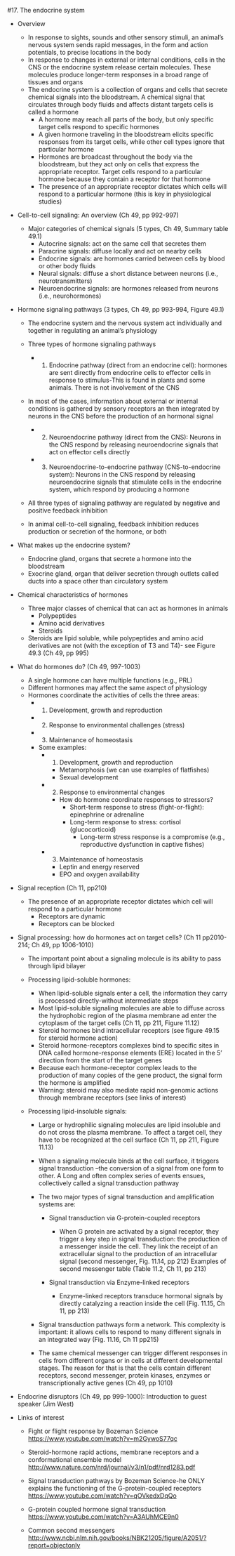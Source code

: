 #17. The endocrine system
- Overview
  - In response to sights, sounds and other sensory stimuli, an animal’s nervous system sends rapid messages, in the form and action potentials, to precise locations in the body
  - In response to changes in external or internal conditions, cells in the CNS or the endocrine system release certain molecules. These molecules produce longer-term responses in a broad range of tissues and organs
  - The endocrine system is a collection of organs and cells that secrete chemical signals into the bloodstream. A chemical signal that circulates through body fluids and affects distant targets cells is called a hormone  
    - A hormone may reach all parts of the body, but only specific target cells respond to specific hormones
    - A given hormone traveling in the bloodstream elicits specific responses from its target cells, while other cell types ignore that particular hormone
    - Hormones are broadcast throughout the body via the bloodstream, but they act only on cells that express the appropriate receptor. Target cells respond to a particular hormone because they contain a receptor for that hormone
    - The presence of an appropriate receptor dictates which cells will respond to a particular hormone (this is key in physiological studies)
 
- Cell-to-cell signaling: An overview (Ch 49, pp 992-997)
  - Major categories of chemical signals (5 types, Ch 49, Summary table 49.1)
    - Autocrine signals: act on the same cell that secretes them
    - Paracrine signals: diffuse locally and act on nearby cells
    - Endocrine signals: are hormones carried between cells by blood or other body fluids
    - Neural signals: diffuse a short distance between neurons (i.e., neurotransmitters)
    - Neuroendocrine signals: are hormones released from neurons (i.e., neurohormones)

- Hormone signaling pathways (3 types, Ch 49, pp 993-994, Figure 49.1)
  - The endocrine system and the nervous system act individually and together in regulating an animal’s physiology
  - Three types of hormone signaling pathways
    - 1. Endocrine pathway (direct from an endocrine cell): hormones are sent directly from endocrine cells to effector cells in response to stimulus-This is found in plants and some animals. There is not involvement of the CNS
  - In most of the cases, information about external or internal conditions is gathered by sensory receptors an then integrated by neurons in the CNS before the production of an hormonal signal
    - 2. Neuroendocrine pathway (direct from the CNS): Neurons in the CNS respond by releasing neuroendocrine signals that act on effector cells directly
    - 3. Neuroendocrine-to-endocrine pathway (CNS-to-endocrine system): Neurons in the CNS respond by releasing neuroendocrine signals that stimulate cells in the endocrine system, which respond by producing a hormone

  - All three types of signaling pathway are regulated by negative and positive feedback inhibition
  - In animal cell-to-cell signaling, feedback inhibition reduces production or secretion of the hormone, or both

- What makes up the endocrine system?
  - Endocrine gland, organs that secrete a hormone into the bloodstream
  - Exocrine gland, organ that deliver secretion through outlets called ducts into a space other than circulatory system

- Chemical characteristics of hormones
  - Three major classes of chemical that can act as hormones in animals
    - Polypeptides
    - Amino acid derivatives
    - Steroids	 
  - Steroids are lipid soluble, while polypeptides and amino acid derivatives are not (with the exception of T3 and T4)- see Figure 49.3 (Ch 49, pp 995)

- What do hormones do? (Ch 49, 997-1003)
  - A single hormone can have multiple functions (e.g., PRL)
  - Different hormones may affect the same aspect of physiology
  - Hormones coordinate the activities of cells the three areas:
    - 1. Development, growth and reproduction
    - 2. Response to environmental challenges (stress)
    - 3. Maintenance of homeostasis
    - Some examples:
      - 1. Development, growth and reproduction 
        - Metamorphosis (we can use examples of flatfishes)
        - Sexual development
      - 2. Response to environmental changes
        - How do hormone coordinate responses to stressors?
          - Short-term response to stress (fight-or-flight): epinephrine or adrenaline
          - Long-term response to stress: cortisol (glucocorticoid)
            - Long-term stress response is a compromise (e.g., reproductive dysfunction in captive fishes)
      - 3. Maintenance of homeostasis
        - Leptin and energy reserved
        - EPO and oxygen availability

- Signal reception (Ch 11, pp210)
  - The presence of an appropriate receptor dictates which cell will respond to a particular hormone
    - Receptors are dynamic 
    - Receptors can be blocked

- Signal processing: how do hormones act on target cells? (Ch 11 pp2010-214; Ch 49, pp 1006-1010)
  - The important point about a signaling molecule is its ability to pass through lipid bilayer  
  - Processing lipid-soluble hormones:
    - When lipid-soluble signals enter a cell, the information they carry is processed directly-without intermediate steps
    - Most lipid-soluble signaling molecules are able to diffuse across the hydrophobic region of the plasma membrane ad enter the cytoplasm of the target cells (Ch 11, pp 211, Figure 11.12)
    - Steroid hormones bind intracellular receptors (see figure 49.15 for steroid hormone action)
    - Steroid hormone-receptors complexes bind to specific sites in DNA called hormone-response elements (ERE) located in the 5’ direction from the start of the target genes
    - Because each hormone-receptor complex leads to the production of many copies of the gene product, the signal form the hormone is amplified
    - Warning: steroid may also mediate rapid non-genomic actions through membrane receptors (see links of interest)

  - Processing lipid-insoluble signals:
    - Large or hydrophilic signaling molecules are lipid insoluble and do not cross the plasma membrane. To affect a target cell, they have to be recognized at the cell surface (Ch 11, pp 211, Figure 11.13)
    - When a signaling molecule binds at the cell surface, it triggers signal transduction –the conversion of a signal from one form to other. A Long and often complex series of events ensues, collectively called a signal transduction pathway
    - The two major types of signal transduction and amplification systems are:
      - Signal transduction via G-protein-coupled receptors
        - When G protein are activated by a signal receptor, they trigger a key step in signal transduction: the production of a messenger inside the cell. They link the receipt of an extracellular signal to the production of an intracellular signal (second messenger, Fig. 11.14, pp 212)
	Examples of second messenger table (Table 11.2, Ch 11, pp 213)

      - Signal transduction via Enzyme-linked receptors
        - Enzyme-linked receptors transduce hormonal signals by directly catalyzing a reaction inside the cell (Fig. 11.15, Ch 11, pp 213)
        
    - Signal transduction pathways form a network. This complexity is important: it allows cells to respond to many different signals in an integrated way (Fig. 11.16, Ch 11 pp215)
    - The same chemical messenger can trigger different responses in cells from different organs or in cells at different developmental stages. The reason for that is that the cells contain different receptors, second messenger, protein kinases, enzymes or transcriptionally active genes (Ch 49, pp 1010)

- Endocrine disruptors (Ch 49, pp 999-1000): Introduction to guest speaker (Jim West)

- Links of interest
  - Fight or flight response by Bozeman Science
https://www.youtube.com/watch?v=m2GywoS77qc

  - Steroid-hormone rapid actions, membrane receptors and a conformational ensemble model 
http://www.nature.com/nrd/journal/v3/n1/pdf/nrd1283.pdf

  - Signal transduction pathways by Bozeman Science-he ONLY explains the functioning of the G-protein-coupled receptors
https://www.youtube.com/watch?v=qOVkedxDqQo


  - G-protein coupled hormone signal transduction
https://www.youtube.com/watch?v=A3AUhMCE9n0

  - Common second messengers
http://www.ncbi.nlm.nih.gov/books/NBK21205/figure/A2051/?report=objectonly


